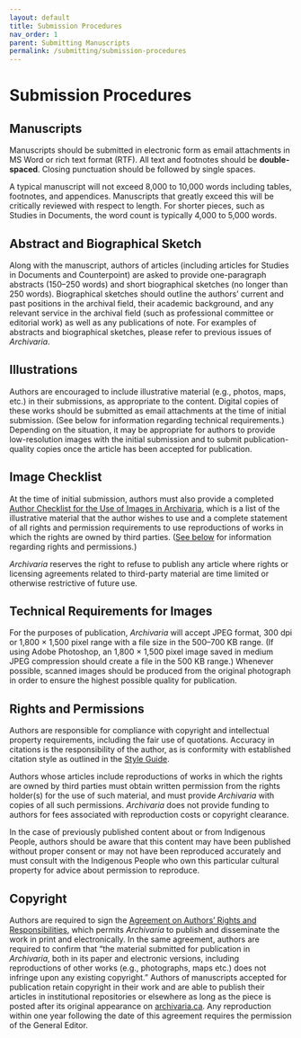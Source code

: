 ```yaml
---
layout: default
title: Submission Procedures
nav_order: 1
parent: Submitting Manuscripts
permalink: /submitting/submission-procedures
---
```

# Submission Procedures

## Manuscripts
Manuscripts should be submitted in electronic form as email attachments in MS Word or rich text format (RTF). All text and footnotes should be **double-spaced**. Closing punctuation should be followed by single spaces.

A typical manuscript will not exceed 8,000 to 10,000 words including tables, footnotes, and appendices. Manuscripts that greatly exceed this will be critically reviewed with respect to length. For shorter pieces, such as Studies in Documents, the word count is typically 4,000 to 5,000 words.

## Abstract and Biographical Sketch
Along with the manuscript, authors of articles (including articles for Studies in Documents and Counterpoint) are asked to provide one-paragraph abstracts (150–250 words) and short biographical sketches (no longer than 250 words). Biographical sketches should outline the authors’ current and past positions in the archival field, their academic background, and any relevant service in the archival field (such as professional committee or editorial work) as well as any publications of note. For examples of abstracts and biographical sketches, please refer to previous issues of *Archivaria*.

## Illustrations
Authors are encouraged to include illustrative material (e.g., photos, maps, etc.) in their submissions, as appropriate to the content. Digital copies of these works should be submitted as email attachments at the time of initial submission. (See below for information regarding technical requirements.) Depending on the situation, it may be appropriate for authors to provide low-resolution images with the initial submission and to submit publication-quality copies once the article has been accepted for publication.

## Image Checklist
At the time of initial submission, authors must also provide a completed [Author Checklist for the Use of Images in Archivaria](https://archivists.ca/resources/Documents/ACA-Publications/Archivaria/Archivaria-Image-Checklist.pdf), which is a list of the illustrative material that the author wishes to use and a complete statement of all rights and permission requirements to use reproductions of works in which the rights are owned by third parties. ([See below](#rights-and-permissions) for information regarding rights and permissions.)

*Archivaria* reserves the right to refuse to publish any article where rights or licensing agreements related to third-party material are time limited or otherwise restrictive of future use.

## Technical Requirements for Images
For the purposes of publication, *Archivaria* will accept JPEG format, 300 dpi or 1,800 × 1,500 pixel range with a file size in the 500–700 KB range. (If using Adobe Photoshop, an 1,800 × 1,500 pixel image saved in medium JPEG compression should create a file in the 500 KB range.) Whenever possible, scanned images should be produced from the original photograph in order to ensure the highest possible quality for publication.

## Rights and Permissions
Authors are responsible for compliance with copyright and intellectual property requirements, including the fair use of quotations. Accuracy in citations is the responsibility of the author, as is conformity with established citation style as outlined in the [Style Guide](/style-guide/style/source-citations).

Authors whose articles include reproductions of works in which the rights are owned by third parties must obtain written permission from the rights holder(s) for the use of such material, and must provide *Archivaria* with copies of all such permissions. *Archivaria* does not provide funding to authors for fees associated with reproduction costs or copyright clearance.

In the case of previously published content about or from Indigenous People, authors should be aware that this content may have been published without proper consent or may not have been reproduced accurately and must consult with the Indigenous People who own this particular cultural property for advice about permission to reproduce.

## Copyright
Authors are required to sign the [Agreement on Authors’ Rights and Responsibilities](https://archivists.ca/resources/Documents/ACA-Publications/Archivaria/Archivaria-agreement-on-authors-rights-responsabilities.pdf), which permits *Archivaria* to publish and disseminate the work in print and electronically. In the same agreement, authors are required to confirm that “the material submitted for publication in *Archivaria*, both in its paper and electronic versions, including reproductions of other works (e.g., photographs, maps etc.) does not infringe upon any existing copyright.” Authors of manuscripts accepted for publication retain copyright in their work and are able to publish their articles in institutional repositories or elsewhere as long as the piece is posted after its original appearance on [archivaria.ca](https://archivaria.ca). Any reproduction within one year following the date of this agreement requires the permission of the General Editor.